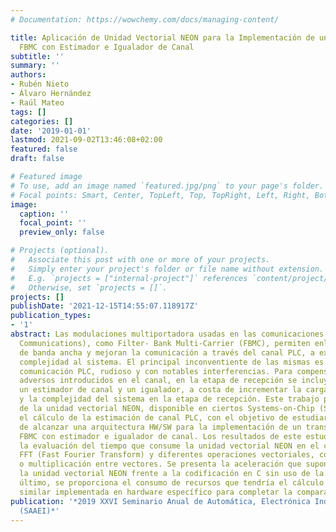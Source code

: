 ```yaml
---
# Documentation: https://wowchemy.com/docs/managing-content/

title: Aplicación de Unidad Vectorial NEON para la Implementación de un Transmultiplexor
  FBMC con Estimador e Igualador de Canal
subtitle: ''
summary: ''
authors:
- Rubén Nieto
- Álvaro Hernández
- Raúl Mateo
tags: []
categories: []
date: '2019-01-01'
lastmod: 2021-09-02T13:46:08+02:00
featured: false
draft: false

# Featured image
# To use, add an image named `featured.jpg/png` to your page's folder.
# Focal points: Smart, Center, TopLeft, Top, TopRight, Left, Right, BottomLeft, Bottom, BottomRight.
image:
  caption: ''
  focal_point: ''
  preview_only: false

# Projects (optional).
#   Associate this post with one or more of your projects.
#   Simply enter your project's folder or file name without extension.
#   E.g. `projects = ["internal-project"]` references `content/project/deep-learning/index.md`.
#   Otherwise, set `projects = []`.
projects: []
publishDate: '2021-12-15T14:55:07.118917Z'
publication_types:
- '1'
abstract: Las modulaciones multiportadora usadas en las comunicaciones PLC (Power-Line
  Communications), como Filter- Bank Multi-Carrier (FBMC), permiten enlaces de comunicación
  de banda ancha y mejoran la comunicación a través del canal PLC, a expensas de añadir
  complejidad al sistema. El principal inconventiente de las mismas es el canal de
  comunicación PLC, rudioso y con notables interferencias. Para compensar esos efectos
  adversos introducidos en el canal, en la etapa de recepción se incluye en ocasiones
  un estimador de canal y un igualador, a costa de incrementar la carga computacional
  y la complejidad del sistema en la etapa de recepción. Este trabajo propone el uso
  de la unidad vectorial NEON, disponible en ciertos Systems-on-Chip (SoC), para realizar
  el cálculo de la estimación de canal PLC, con el objetivo de estudiar la viabilidad
  de alcanzar una arquitectura HW/SW para la implementación de un transmultiplexor
  FBMC con estimador e igualador de canal. Los resultados de este estudio incluyen
  la evaluación del tiempo que consume la unidad vectorial NEON en el cálculo de la
  FFT (Fast Fourier Transform) y diferentes operaciones vectoriales, como la suma
  o multiplicación entre vectores. Se presenta la aceleración que supone el uso de
  la unidad vectorial NEON frente a la codificación en C sin uso de la misma. Por
  último, se proporciona el consumo de recursos que tendría el cálculo de una FFT
  similar implementada en hardware específico para completar la comparación.
publication: '*2019 XXVI Seminario Anual de Automática, Electrónica Industrial e Instrumentación
  (SAAEI)*'
---
```

